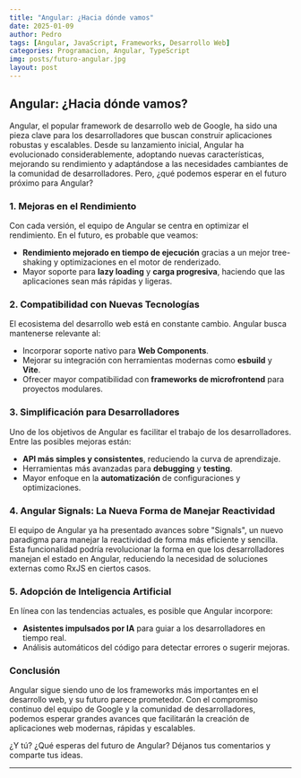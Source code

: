 ```yaml
---
title: "Angular: ¿Hacia dónde vamos"
date: 2025-01-09
author: Pedro
tags: [Angular, JavaScript, Frameworks, Desarrollo Web]
categories: Programacion, Angular, TypeScript
img: posts/futuro-angular.jpg
layout: post
---
```


## Angular: ¿Hacia dónde vamos?

Angular, el popular framework de desarrollo web de Google, ha sido una pieza clave para los desarrolladores que buscan construir aplicaciones robustas y escalables. Desde su lanzamiento inicial, Angular ha evolucionado considerablemente, adoptando nuevas características, mejorando su rendimiento y adaptándose a las necesidades cambiantes de la comunidad de desarrolladores. Pero, ¿qué podemos esperar en el futuro próximo para Angular?

### 1. **Mejoras en el Rendimiento**

Con cada versión, el equipo de Angular se centra en optimizar el rendimiento. En el futuro, es probable que veamos:

- **Rendimiento mejorado en tiempo de ejecución** gracias a un mejor tree-shaking y optimizaciones en el motor de renderizado.
- Mayor soporte para **lazy loading** y **carga progresiva**, haciendo que las aplicaciones sean más rápidas y ligeras.

### 2. **Compatibilidad con Nuevas Tecnologías**

El ecosistema del desarrollo web está en constante cambio. Angular busca mantenerse relevante al:

- Incorporar soporte nativo para **Web Components**.
- Mejorar su integración con herramientas modernas como **esbuild** y **Vite**.
- Ofrecer mayor compatibilidad con **frameworks de microfrontend** para proyectos modulares.

### 3. **Simplificación para Desarrolladores**

Uno de los objetivos de Angular es facilitar el trabajo de los desarrolladores. Entre las posibles mejoras están:

- **API más simples y consistentes**, reduciendo la curva de aprendizaje.
- Herramientas más avanzadas para **debugging** y **testing**.
- Mayor enfoque en la **automatización** de configuraciones y optimizaciones.

### 4. **Angular Signals: La Nueva Forma de Manejar Reactividad**

El equipo de Angular ya ha presentado avances sobre "Signals", un nuevo paradigma para manejar la reactividad de forma más eficiente y sencilla. Esta funcionalidad podría revolucionar la forma en que los desarrolladores manejan el estado en Angular, reduciendo la necesidad de soluciones externas como RxJS en ciertos casos.

### 5. **Adopción de Inteligencia Artificial**

En línea con las tendencias actuales, es posible que Angular incorpore:

- **Asistentes impulsados por IA** para guiar a los desarrolladores en tiempo real.
- Análisis automáticos del código para detectar errores o sugerir mejoras.

### Conclusión

Angular sigue siendo uno de los frameworks más importantes en el desarrollo web, y su futuro parece prometedor. Con el compromiso continuo del equipo de Google y la comunidad de desarrolladores, podemos esperar grandes avances que facilitarán la creación de aplicaciones web modernas, rápidas y escalables.

¿Y tú? ¿Qué esperas del futuro de Angular? Déjanos tus comentarios y comparte tus ideas.

---
